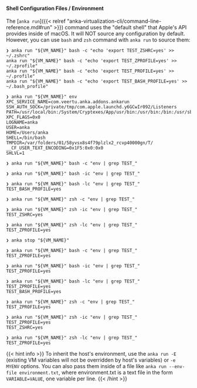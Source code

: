 #### Shell Configuration Files / Environment

The [`anka run`]({{< relref "anka-virtualization-cli/command-line-reference.md#run" >}}) command uses the "default shell" that Apple's API provides inside of macOS. It will NOT source any configuration by default. However, you can use `bash` and `zsh` command with `anka run` to source them:

```shell
❯ anka run "${VM_NAME}" bash -c "echo 'export TEST_ZSHRC=yes' >> ~/.zshrc"
anka run "${VM_NAME}" bash -c "echo 'export TEST_ZPROFILE=yes' >> ~/.zprofile"
anka run "${VM_NAME}" bash -c "echo 'export TEST_PROFILE=yes' >> ~/.profile"
anka run "${VM_NAME}" bash -c "echo 'export TEST_BASH_PROFILE=yes' >> ~/.bash_profile"

❯ anka run "${VM_NAME}" env
XPC_SERVICE_NAME=com.veertu.anka.addons.ankarun
SSH_AUTH_SOCK=/private/tmp/com.apple.launchd.y6GCwIr092/Listeners
PATH=/usr/local/bin:/System/Cryptexes/App/usr/bin:/usr/bin:/bin:/usr/sbin:/sbin:/var/run/com.apple.security.cryptexd/codex.system/bootstrap/usr/local/bin:/var/run/com.apple.security.cryptexd/codex.system/bootstrap/usr/bin:/var/run/com.apple.security.cryptexd/codex.system/bootstrap/usr/appleinternal/bin
XPC_FLAGS=0x0
LOGNAME=anka
USER=anka
HOME=/Users/anka
SHELL=/bin/bash
TMPDIR=/var/folders/01/58yvsx8s4f79plzlx2_rcvp40000gn/T/
__CF_USER_TEXT_ENCODING=0x1F5:0x0:0x0
SHLVL=1

❯ anka run "${VM_NAME}" bash -c "env | grep TEST_"

❯ anka run "${VM_NAME}" bash -ic "env | grep TEST_"

❯ anka run "${VM_NAME}" bash -lc "env | grep TEST_"
TEST_BASH_PROFILE=yes

❯ anka run "${VM_NAME}" zsh -c "env | grep TEST_"

❯ anka run "${VM_NAME}" zsh -ic "env | grep TEST_"
TEST_ZSHRC=yes

❯ anka run "${VM_NAME}" zsh -lc "env | grep TEST_"
TEST_ZPROFILE=yes

❯ anka stop "${VM_NAME}"

❯ anka run "${VM_NAME}" bash -c "env | grep TEST_"
TEST_ZPROFILE=yes

❯ anka run "${VM_NAME}" bash -ic "env | grep TEST_"
TEST_ZPROFILE=yes

❯ anka run "${VM_NAME}" bash -lc "env | grep TEST_"
TEST_ZPROFILE=yes
TEST_BASH_PROFILE=yes

❯ anka run "${VM_NAME}" zsh -c "env | grep TEST_"
TEST_ZPROFILE=yes

❯ anka run "${VM_NAME}" zsh -ic "env | grep TEST_"
TEST_ZPROFILE=yes
TEST_ZSHRC=yes

❯ anka run "${VM_NAME}" zsh -lc "env | grep TEST_"
TEST_ZPROFILE=yes

```

{{< hint info >}}
To inherit the host's environment, use the `anka run -E` (existing VM variables will not be overridden by host's variables) or `-e MYENV` options. You can also pass them inside of a file like `anka run --env-file environment.txt`, where environment.txt is a text file in the form `VARIABLE=VALUE`, one variable per line.
{{< /hint >}}

